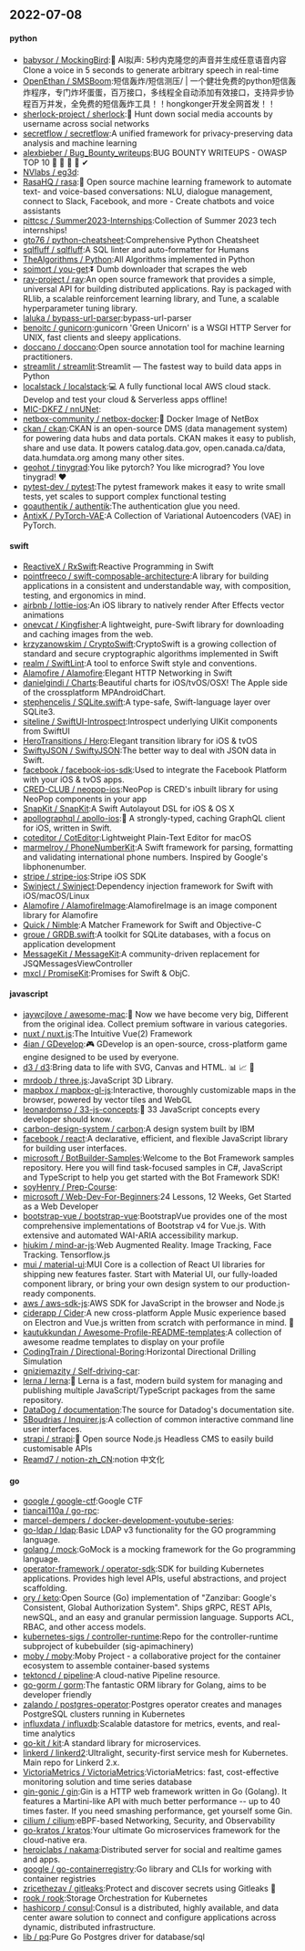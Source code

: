 ## 2022-07-08

#### python
* [babysor / MockingBird](https://github.com/babysor/MockingBird):🚀
AI拟声: 5秒内克隆您的声音并生成任意语音内容 Clone a voice in 5 seconds to generate arbitrary speech in real-time
* [OpenEthan / SMSBoom](https://github.com/OpenEthan/SMSBoom):短信轰炸/短信测压/ | 一个健壮免费的python短信轰炸程序，专门炸坏蛋蛋，百万接口，多线程全自动添加有效接口，支持异步协程百万并发，全免费的短信轰炸工具！！hongkonger开发全网首发！！
* [sherlock-project / sherlock](https://github.com/sherlock-project/sherlock):🔎
Hunt down social media accounts by username across social networks
* [secretflow / secretflow](https://github.com/secretflow/secretflow):A unified framework for privacy-preserving data analysis and machine learning
* [alexbieber / Bug_Bounty_writeups](https://github.com/alexbieber/Bug_Bounty_writeups):BUG BOUNTY WRITEUPS - OWASP TOP 10
🔴
🔴
🔴
🔴
✔
* [NVlabs / eg3d](https://github.com/NVlabs/eg3d):
* [RasaHQ / rasa](https://github.com/RasaHQ/rasa):💬
Open source machine learning framework to automate text- and voice-based conversations: NLU, dialogue management, connect to Slack, Facebook, and more - Create chatbots and voice assistants
* [pittcsc / Summer2023-Internships](https://github.com/pittcsc/Summer2023-Internships):Collection of Summer 2023 tech internships!
* [gto76 / python-cheatsheet](https://github.com/gto76/python-cheatsheet):Comprehensive Python Cheatsheet
* [sqlfluff / sqlfluff](https://github.com/sqlfluff/sqlfluff):A SQL linter and auto-formatter for Humans
* [TheAlgorithms / Python](https://github.com/TheAlgorithms/Python):All Algorithms implemented in Python
* [soimort / you-get](https://github.com/soimort/you-get):⏬
Dumb downloader that scrapes the web
* [ray-project / ray](https://github.com/ray-project/ray):An open source framework that provides a simple, universal API for building distributed applications. Ray is packaged with RLlib, a scalable reinforcement learning library, and Tune, a scalable hyperparameter tuning library.
* [laluka / bypass-url-parser](https://github.com/laluka/bypass-url-parser):bypass-url-parser
* [benoitc / gunicorn](https://github.com/benoitc/gunicorn):gunicorn 'Green Unicorn' is a WSGI HTTP Server for UNIX, fast clients and sleepy applications.
* [doccano / doccano](https://github.com/doccano/doccano):Open source annotation tool for machine learning practitioners.
* [streamlit / streamlit](https://github.com/streamlit/streamlit):Streamlit — The fastest way to build data apps in Python
* [localstack / localstack](https://github.com/localstack/localstack):💻
A fully functional local AWS cloud stack. Develop and test your cloud & Serverless apps offline!
* [MIC-DKFZ / nnUNet](https://github.com/MIC-DKFZ/nnUNet):
* [netbox-community / netbox-docker](https://github.com/netbox-community/netbox-docker):🐳
Docker Image of NetBox
* [ckan / ckan](https://github.com/ckan/ckan):CKAN is an open-source DMS (data management system) for powering data hubs and data portals. CKAN makes it easy to publish, share and use data. It powers catalog.data.gov, open.canada.ca/data, data.humdata.org among many other sites.
* [geohot / tinygrad](https://github.com/geohot/tinygrad):You like pytorch? You like micrograd? You love tinygrad!
❤️
* [pytest-dev / pytest](https://github.com/pytest-dev/pytest):The pytest framework makes it easy to write small tests, yet scales to support complex functional testing
* [goauthentik / authentik](https://github.com/goauthentik/authentik):The authentication glue you need.
* [AntixK / PyTorch-VAE](https://github.com/AntixK/PyTorch-VAE):A Collection of Variational Autoencoders (VAE) in PyTorch.

#### swift
* [ReactiveX / RxSwift](https://github.com/ReactiveX/RxSwift):Reactive Programming in Swift
* [pointfreeco / swift-composable-architecture](https://github.com/pointfreeco/swift-composable-architecture):A library for building applications in a consistent and understandable way, with composition, testing, and ergonomics in mind.
* [airbnb / lottie-ios](https://github.com/airbnb/lottie-ios):An iOS library to natively render After Effects vector animations
* [onevcat / Kingfisher](https://github.com/onevcat/Kingfisher):A lightweight, pure-Swift library for downloading and caching images from the web.
* [krzyzanowskim / CryptoSwift](https://github.com/krzyzanowskim/CryptoSwift):CryptoSwift is a growing collection of standard and secure cryptographic algorithms implemented in Swift
* [realm / SwiftLint](https://github.com/realm/SwiftLint):A tool to enforce Swift style and conventions.
* [Alamofire / Alamofire](https://github.com/Alamofire/Alamofire):Elegant HTTP Networking in Swift
* [danielgindi / Charts](https://github.com/danielgindi/Charts):Beautiful charts for iOS/tvOS/OSX! The Apple side of the crossplatform MPAndroidChart.
* [stephencelis / SQLite.swift](https://github.com/stephencelis/SQLite.swift):A type-safe, Swift-language layer over SQLite3.
* [siteline / SwiftUI-Introspect](https://github.com/siteline/SwiftUI-Introspect):Introspect underlying UIKit components from SwiftUI
* [HeroTransitions / Hero](https://github.com/HeroTransitions/Hero):Elegant transition library for iOS & tvOS
* [SwiftyJSON / SwiftyJSON](https://github.com/SwiftyJSON/SwiftyJSON):The better way to deal with JSON data in Swift.
* [facebook / facebook-ios-sdk](https://github.com/facebook/facebook-ios-sdk):Used to integrate the Facebook Platform with your iOS & tvOS apps.
* [CRED-CLUB / neopop-ios](https://github.com/CRED-CLUB/neopop-ios):NeoPop is CRED's inbuilt library for using NeoPop components in your app
* [SnapKit / SnapKit](https://github.com/SnapKit/SnapKit):A Swift Autolayout DSL for iOS & OS X
* [apollographql / apollo-ios](https://github.com/apollographql/apollo-ios):📱
A strongly-typed, caching GraphQL client for iOS, written in Swift.
* [coteditor / CotEditor](https://github.com/coteditor/CotEditor):Lightweight Plain-Text Editor for macOS
* [marmelroy / PhoneNumberKit](https://github.com/marmelroy/PhoneNumberKit):A Swift framework for parsing, formatting and validating international phone numbers. Inspired by Google's libphonenumber.
* [stripe / stripe-ios](https://github.com/stripe/stripe-ios):Stripe iOS SDK
* [Swinject / Swinject](https://github.com/Swinject/Swinject):Dependency injection framework for Swift with iOS/macOS/Linux
* [Alamofire / AlamofireImage](https://github.com/Alamofire/AlamofireImage):AlamofireImage is an image component library for Alamofire
* [Quick / Nimble](https://github.com/Quick/Nimble):A Matcher Framework for Swift and Objective-C
* [groue / GRDB.swift](https://github.com/groue/GRDB.swift):A toolkit for SQLite databases, with a focus on application development
* [MessageKit / MessageKit](https://github.com/MessageKit/MessageKit):A community-driven replacement for JSQMessagesViewController
* [mxcl / PromiseKit](https://github.com/mxcl/PromiseKit):Promises for Swift & ObjC.

#### javascript
* [jaywcjlove / awesome-mac](https://github.com/jaywcjlove/awesome-mac): Now we have become very big, Different from the original idea. Collect premium software in various categories.
* [nuxt / nuxt.js](https://github.com/nuxt/nuxt.js):The Intuitive Vue(2) Framework
* [4ian / GDevelop](https://github.com/4ian/GDevelop):🎮
GDevelop is an open-source, cross-platform game engine designed to be used by everyone.
* [d3 / d3](https://github.com/d3/d3):Bring data to life with SVG, Canvas and HTML.
📊
📈
🎉
* [mrdoob / three.js](https://github.com/mrdoob/three.js):JavaScript 3D Library.
* [mapbox / mapbox-gl-js](https://github.com/mapbox/mapbox-gl-js):Interactive, thoroughly customizable maps in the browser, powered by vector tiles and WebGL
* [leonardomso / 33-js-concepts](https://github.com/leonardomso/33-js-concepts):📜
33 JavaScript concepts every developer should know.
* [carbon-design-system / carbon](https://github.com/carbon-design-system/carbon):A design system built by IBM
* [facebook / react](https://github.com/facebook/react):A declarative, efficient, and flexible JavaScript library for building user interfaces.
* [microsoft / BotBuilder-Samples](https://github.com/microsoft/BotBuilder-Samples):Welcome to the Bot Framework samples repository. Here you will find task-focused samples in C#, JavaScript and TypeScript to help you get started with the Bot Framework SDK!
* [soyHenry / Prep-Course](https://github.com/soyHenry/Prep-Course):
* [microsoft / Web-Dev-For-Beginners](https://github.com/microsoft/Web-Dev-For-Beginners):24 Lessons, 12 Weeks, Get Started as a Web Developer
* [bootstrap-vue / bootstrap-vue](https://github.com/bootstrap-vue/bootstrap-vue):BootstrapVue provides one of the most comprehensive implementations of Bootstrap v4 for Vue.js. With extensive and automated WAI-ARIA accessibility markup.
* [hiukim / mind-ar-js](https://github.com/hiukim/mind-ar-js):Web Augmented Reality. Image Tracking, Face Tracking. Tensorflow.js
* [mui / material-ui](https://github.com/mui/material-ui):MUI Core is a collection of React UI libraries for shipping new features faster. Start with Material UI, our fully-loaded component library, or bring your own design system to our production-ready components.
* [aws / aws-sdk-js](https://github.com/aws/aws-sdk-js):AWS SDK for JavaScript in the browser and Node.js
* [ciderapp / Cider](https://github.com/ciderapp/Cider):A new cross-platform Apple Music experience based on Electron and Vue.js written from scratch with performance in mind.
🚀
* [kautukkundan / Awesome-Profile-README-templates](https://github.com/kautukkundan/Awesome-Profile-README-templates):A collection of awesome readme templates to display on your profile
* [CodingTrain / Directional-Boring](https://github.com/CodingTrain/Directional-Boring):Horizontal Directional Drilling Simulation
* [gniziemazity / Self-driving-car](https://github.com/gniziemazity/Self-driving-car):
* [lerna / lerna](https://github.com/lerna/lerna):🐉
Lerna is a fast, modern build system for managing and publishing multiple JavaScript/TypeScript packages from the same repository.
* [DataDog / documentation](https://github.com/DataDog/documentation):The source for Datadog's documentation site.
* [SBoudrias / Inquirer.js](https://github.com/SBoudrias/Inquirer.js):A collection of common interactive command line user interfaces.
* [strapi / strapi](https://github.com/strapi/strapi):🚀
Open source Node.js Headless CMS to easily build customisable APIs
* [Reamd7 / notion-zh_CN](https://github.com/Reamd7/notion-zh_CN):notion 中文化

#### go
* [google / google-ctf](https://github.com/google/google-ctf):Google CTF
* [tiancai110a / go-rpc](https://github.com/tiancai110a/go-rpc):
* [marcel-dempers / docker-development-youtube-series](https://github.com/marcel-dempers/docker-development-youtube-series):
* [go-ldap / ldap](https://github.com/go-ldap/ldap):Basic LDAP v3 functionality for the GO programming language.
* [golang / mock](https://github.com/golang/mock):GoMock is a mocking framework for the Go programming language.
* [operator-framework / operator-sdk](https://github.com/operator-framework/operator-sdk):SDK for building Kubernetes applications. Provides high level APIs, useful abstractions, and project scaffolding.
* [ory / keto](https://github.com/ory/keto):Open Source (Go) implementation of "Zanzibar: Google's Consistent, Global Authorization System". Ships gRPC, REST APIs, newSQL, and an easy and granular permission language. Supports ACL, RBAC, and other access models.
* [kubernetes-sigs / controller-runtime](https://github.com/kubernetes-sigs/controller-runtime):Repo for the controller-runtime subproject of kubebuilder (sig-apimachinery)
* [moby / moby](https://github.com/moby/moby):Moby Project - a collaborative project for the container ecosystem to assemble container-based systems
* [tektoncd / pipeline](https://github.com/tektoncd/pipeline):A cloud-native Pipeline resource.
* [go-gorm / gorm](https://github.com/go-gorm/gorm):The fantastic ORM library for Golang, aims to be developer friendly
* [zalando / postgres-operator](https://github.com/zalando/postgres-operator):Postgres operator creates and manages PostgreSQL clusters running in Kubernetes
* [influxdata / influxdb](https://github.com/influxdata/influxdb):Scalable datastore for metrics, events, and real-time analytics
* [go-kit / kit](https://github.com/go-kit/kit):A standard library for microservices.
* [linkerd / linkerd2](https://github.com/linkerd/linkerd2):Ultralight, security-first service mesh for Kubernetes. Main repo for Linkerd 2.x.
* [VictoriaMetrics / VictoriaMetrics](https://github.com/VictoriaMetrics/VictoriaMetrics):VictoriaMetrics: fast, cost-effective monitoring solution and time series database
* [gin-gonic / gin](https://github.com/gin-gonic/gin):Gin is a HTTP web framework written in Go (Golang). It features a Martini-like API with much better performance -- up to 40 times faster. If you need smashing performance, get yourself some Gin.
* [cilium / cilium](https://github.com/cilium/cilium):eBPF-based Networking, Security, and Observability
* [go-kratos / kratos](https://github.com/go-kratos/kratos):Your ultimate Go microservices framework for the cloud-native era.
* [heroiclabs / nakama](https://github.com/heroiclabs/nakama):Distributed server for social and realtime games and apps.
* [google / go-containerregistry](https://github.com/google/go-containerregistry):Go library and CLIs for working with container registries
* [zricethezav / gitleaks](https://github.com/zricethezav/gitleaks):Protect and discover secrets using Gitleaks
🔑
* [rook / rook](https://github.com/rook/rook):Storage Orchestration for Kubernetes
* [hashicorp / consul](https://github.com/hashicorp/consul):Consul is a distributed, highly available, and data center aware solution to connect and configure applications across dynamic, distributed infrastructure.
* [lib / pq](https://github.com/lib/pq):Pure Go Postgres driver for database/sql
